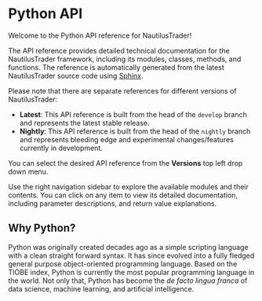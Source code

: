 # Python API

Welcome to the Python API reference for NautilusTrader!

The API reference provides detailed technical documentation for the NautilusTrader framework,
including its modules, classes, methods, and functions. The reference is automatically generated
from the latest NautilusTrader source code using [Sphinx](https://www.sphinx-doc.org/en/master/).

Please note that there are separate references for different versions of NautilusTrader:

- **Latest**: This API reference is built from the head of the `develop` branch and represents the latest stable release.
- **Nightly**: This API reference is built from the head of the `nightly` branch and represents bleeding edge and experimental changes/features currently in development.

You can select the desired API reference from the **Versions** top left drop down menu.

Use the right navigation sidebar to explore the available modules and their contents.
You can click on any item to view its detailed documentation, including parameter descriptions, and return value explanations.

## Why Python?

Python was originally created decades ago as a simple scripting language with a clean straight
forward syntax. It has since evolved into a fully fledged general purpose object-oriented
programming language. Based on the TIOBE index, Python is currently the most popular programming language in the world.
Not only that, Python has become the *de facto lingua franca* of data science, machine learning, and artificial intelligence.
